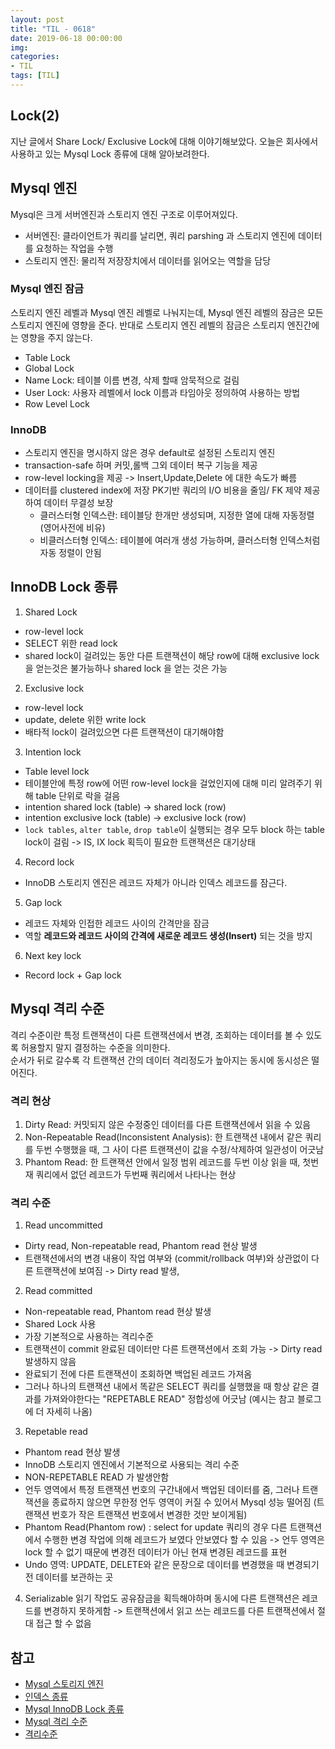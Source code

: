 ```yaml
---
layout: post
title: "TIL - 0618"
date: 2019-06-18 00:00:00
img:
categories:
- TIL
tags: [TIL]
---
```


## Lock(2)
지난 글에서 Share Lock/ Exclusive Lock에 대해 이야기해보았다. 오늘은 회사에서 사용하고 있는 Mysql Lock 종류에 대해 알아보려한다.

## Mysql 엔진
Mysql은 크게 서버엔진과 스토리지 엔진 구조로 이루어져있다.
- 서버엔진: 클라이언트가 쿼리를 날리면, 쿼리 parshing 과 스토리지 엔진에 데이터를 요청하는 작업을 수행
- 스토리지 엔진: 물리적 저장장치에서 데이터를 읽어오는 역할을 담당 
    
### Mysql 엔진 잠금
스토리지 엔진 레벨과 Mysql 엔진 레벨로 나눠지는데, Mysql 엔진 레벨의 잠금은 모든 스토리지 엔진에 영향을 준다. 반대로 스토리지 엔진 레벨의 잠금은 스토리지 엔진간에는 영향을 주지 않는다.
- Table Lock 
- Global Lock 
- Name Lock: 테이블 이름 변경, 삭제 할때 암묵적으로 걸림
- User Lock: 사용자 레벨에서 lock 이름과 타임아웃 정의하여 사용하는 방법 
- Row Level Lock

### InnoDB
- 스토리지 엔진을 명시하지 않은 경우 default로 설정된 스토리지 엔진
- transaction-safe 하며 커밋,롤백 그외 데이터 복구 기능을 제공 
- row-level locking을 제공 -> Insert,Update,Delete 에 대한 속도가 빠름 
- 데이터를 clustered index에 저장 PK기반 쿼리의  I/O 비용을 줄임/ FK 제약 제공하여 데이터 무결성 보장
    - 클러스터형 인덱스란: 테이블당 한개만 생성되며, 지정한 열에 대해 자동정렬(영어사전에 비유)
    - 비클러스터형 인덱스: 테이블에 여러개 생성 가능하며, 클러스터형 인덱스처럼 자동 정렬이 안됨

## InnoDB Lock 종류 
1. Shared Lock 
- row-level lock
- SELECT 위한 read lock 
- shared lock이 걸려있는 동안 다른 트랜잭션이 해당 row에 대해 exclusive lock을 얻는것은 불가능하나 shared lock 을 얻는 것은 가능 
2. Exclusive lock 
- row-level lock
- update, delete 위한 write lock 
- 배타적 lock이 걸려있으면 다른 트랜잭션이 대기해야함
3. Intention lock 
- Table level lock
- 테이블안에 특정 row에 어떤 row-level lock을 걸었인지에 대해 미리 알려주기 위해 table 단위로 락을 걸음 
- intention shared lock (table) -> shared lock (row)
- intention exclusive lock (table) -> exclusive lock (row)
- `lock tables`, `alter table`, `drop table`이 실행되는 경우 모두 block 하는 table lock이 걸림 -> IS, IX lock 획득이 필요한 트랜잭션은 대기상태 
4. Record lock 
- InnoDB 스토리지 엔진은 레코드 자체가 아니라 인덱스 레코드를 잠근다. 
5. Gap lock  
- 레코드 자체와 인접한 레코드 사이의 간격만을 잠금 
- 역할 **레코드와 레코드 사이의 간격에 새로운 레코드 생성(Insert)** 되는 것을 방지 
6. Next key lock
- Record lock + Gap lock 

## Mysql 격리 수준
격리 수준이란 특정 트랜잭션이 다른 트랜잭션에서 변경, 조회하는 데이터를 볼 수 있도록 허용할지 말지 결정하는 수준을 의미한다. <br>
순서가 뒤로 갈수록 각 트랜잭션 간의 데이터 격리정도가 높아지는 동시에 동시성은 떨어진다.
### 격리 현상 
1. Dirty Read: 커밋되지 않은 수정중인 데이터를 다른 트랜잭션에서 읽을 수 있음
2. Non-Repeatable Read(Inconsistent Analysis): 한 트랜잭션 내에서 같은 쿼리를 두번 수행했을 때, 그 사이 다른 트랜잭션이 값을 수정/삭제하여 일관성이 어긋남
3. Phantom Read: 한 트랜잭션 안에서 일정 범위 레코드를 두번 이상 읽을 때, 첫번재 쿼리에서 없던 레코드가 두번째 쿼리에서 나타나는 현상

### 격리 수준
1. Read uncommitted <br>
- Dirty read, Non-repeatable read, Phantom read 현상 발생
- 트랜잭션에서의 변경 내용이 작업 여부와 (commit/rollback 여부)와 상관없이 다른 트랜잭션에 보여짐 -> Dirty read 발생, 
2. Read committed 
-  Non-repeatable read, Phantom read 현상 발생
- Shared Lock 사용
- 가장 기본적으로 사용하는 격리수준
- 트랜잭션이 commit 완료된 데이터만 다른 트랜잭션에서 조회 가능 -> Dirty read 발생하지 않음 
- 완료되기 전에 다른 트랜잭션이 조회하면 백업된 레코드 가져옴 
- 그러나 하나의 트랜잭션 내에서 똑같은 SELECT 쿼리를 실행했을 때 항상 같은 결과를 가져와야한다는 "REPETABLE READ" 정합성에 어긋남 (예시는 참고 블로그에 더 자세히 나옴)
3. Repetable read
- Phantom read 현상 발생
- InnoDB 스토리지 엔진에서 기본적으로 사용되는 격리 수준 
- NON-REPETABLE READ 가 발생안함 
- 언두 영역에서 특정 트랜잭션 번호의 구간내에서 백업된 데이터를 줌, 그러나 트랜잭션을 종료하지 않으면 무한정 언두 영역이 커질 수 있어서 Mysql 성능 떨어짐 (트랜잭션 번호가 작은 트랜잭션 번호에서 변경한 것만 보이게됨)
- Phantom Read(Phantom row) : select for update 쿼리의 경우 다른 트랜잭션에서 수행한 변경 작업에 의해 레코드가 보였다 안보였다 할 수 있음 -> 언두 영역은 lock 할 수 없기 때문에 변경전 데이터가 아닌 현재 변경된 레코드를 표현
- Undo 영역: UPDATE, DELETE와 같은 문장으로 데이터를 변경했을 때 변경되기 전 데이터를 보관하는 곳 
4. Serializable 
읽기 작업도 공유잠금을 획득해야하며 동시에 다른 트랜잭션은 레코드를 변경하지 못하게함 -> 트랜잭션에서 읽고 쓰는 레코드를 다른 트랜잭션에서 절대 접근 할 수 없음 
## 참고 
- [Mysql 스토리지 엔진](http://asuraiv.blogspot.com/2017/07/mysql-storage-engine.html) 
- [인덱스 종류](https://mee2ro.tistory.com/2)
- [Mysql InnoDB Lock 종류](https://idea-sketch.tistory.com/45)
- [Mysql 격리 수준](https://hyunki1019.tistory.com/111)
- [격리수준](https://feco.tistory.com/45)
